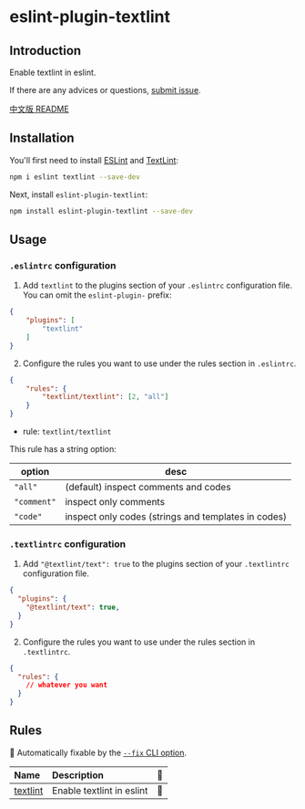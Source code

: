 # eslint-plugin-textlint

## Introduction

Enable textlint in eslint.

If there are any advices or questions, [submit issue](https://github.com/fengma1992/eslint-plugin-textlint/issues/new).

[中文版 README](https://github.com/fengma1992/eslint-plugin-textlint/blob/master/README_ZH.md)

## Installation

You'll first need to install [ESLint](https://eslint.org/) and [TextLint](https://textlint.github.io/):

```sh
npm i eslint textlint --save-dev
```

Next, install `eslint-plugin-textlint`:

```sh
npm install eslint-plugin-textlint --save-dev
```

## Usage

### `.eslintrc` configuration

1. Add `textlint` to the plugins section of your `.eslintrc` configuration file. You can omit the `eslint-plugin-` prefix:

```json
{
    "plugins": [
        "textlint"
    ]
}
```

2. Configure the rules you want to use under the rules section in `.eslintrc`.

```json
{
    "rules": {
        "textlint/textlint": [2, "all"]
    }
}
```

* rule: `textlint/textlint`

This rule has a string option:

| option      | desc                                                |
|-------------|-----------------------------------------------------|
| `"all"`     | (default) inspect comments and codes                | 
| `"comment"` | inspect only comments                               |                
| `"code"`    | inspect only codes (strings and templates in codes) |                   

### `.textlintrc` configuration

1. Add `"@textlint/text": true` to the plugins section of your `.textlintrc` configuration file.

```json
{
  "plugins": {
    "@textlint/text": true,
  }
}
```

2. Configure the rules you want to use under the rules section in `.textlintrc`.

```json
{
  "rules": {
    // whatever you want
  }
}

```

## Rules

🔧 Automatically fixable by the [`--fix` CLI option](https://eslint.org/docs/user-guide/command-line-interface#--fix).

| Name                               | Description               | 🔧 |
|:-----------------------------------|:--------------------------|:---|
| [textlint](docs/rules/textlint.md) | Enable textlint in eslint | 🔧 |
